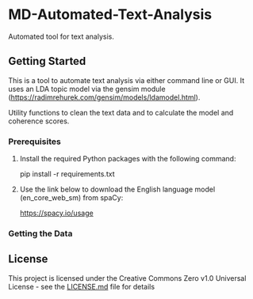 # MD-Automated-Text-Analysis
Automated tool for text analysis. 

## Getting Started

This is a tool to automate text  analysis via either command line or GUI.  It uses an LDA topic model via the gensim module (https://radimrehurek.com/gensim/models/ldamodel.html).

Utility functions to  clean the text data and to calculate the model and coherence scores.



### Prerequisites

1. Install the required Python packages with the following command: 
   
   pip install -r requirements.txt

2. Use the link below to download the English language model (en_core_web_sm) from spaCy:

   https://spacy.io/usage

### Getting the Data


## License

This project is licensed under the Creative Commons Zero v1.0 Universal License - see the [LICENSE.md](https://github.com/GSA/wb2/blob/master/LICENSE) file for details
